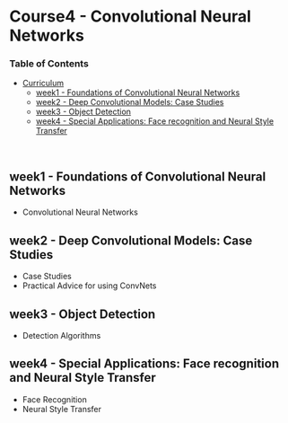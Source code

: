 # Course4 - Convolutional Neural Networks

### Table of Contents

- [Curriculum](#curriculum)
  - [week1 - Foundations of Convolutional Neural Networks](#week1---foundations-of-convolutional-neural-networks
)
  - [week2 - Deep Convolutional Models: Case Studies](#week2---deep-convolutional-models-case-studies)
  - [week3 - Object Detection](#week3---object-detection)
  - [week4 - Special Applications: Face recognition and Neural Style Transfer](#week4---special-applications-face-recognition-and-neural-style-transfer)

<br/>

## week1 - Foundations of Convolutional Neural Networks
- Convolutional Neural Networks

## week2 - Deep Convolutional Models: Case Studies
- Case Studies
- Practical Advice for using ConvNets

## week3 - Object Detection
- Detection Algorithms

## week4 - Special Applications: Face recognition and Neural Style Transfer
- Face Recognition
- Neural Style Transfer
<!--stackedit_data:
eyJoaXN0b3J5IjpbMTk0OTAzMjAxNF19
-->